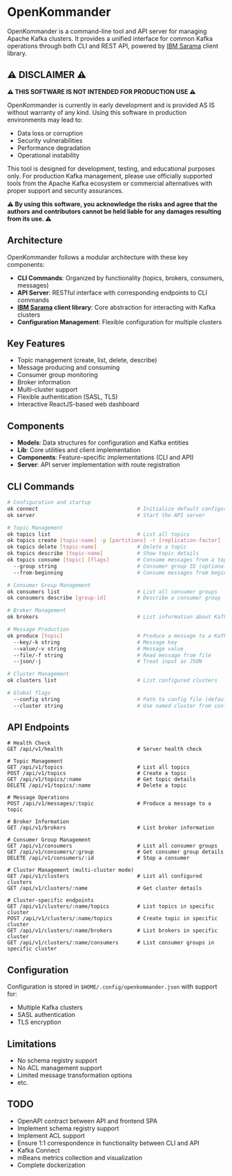 # OpenKommander

OpenKommander is a command-line tool and API server for managing Apache Kafka clusters. It provides a unified interface for common Kafka operations through both CLI and REST API, powered by [IBM Sarama](https://github.com/IBM/sarama) client library.

## ⚠️ DISCLAIMER ⚠️

**⚠️ THIS SOFTWARE IS NOT INTENDED FOR PRODUCTION USE  ⚠️**

OpenKommander is currently in early development and is provided AS IS without warranty of any kind. Using this software in production environments may lead to:

- Data loss or corruption
- Security vulnerabilities
- Performance degradation
- Operational instability

This tool is designed for development, testing, and educational purposes only. For production Kafka management, please use officially supported tools from the Apache Kafka ecosystem or commercial alternatives with proper support and security assurances.

**⚠️ By using this software, you acknowledge the risks and agree that the authors and contributors cannot be held liable for any damages resulting from its use. ⚠️**

## Architecture

OpenKommander follows a modular architecture with these key components:

- **CLI Commands**: Organized by functionality (topics, brokers, consumers, messages)
- **API Server**: RESTful interface with corresponding endpoints to CLI commands
- **[IBM Sarama](https://github.com/IBM/sarama) client library**: Core abstraction for interacting with Kafka clusters
- **Configuration Management**: Flexible configuration for multiple clusters

## Key Features

- Topic management (create, list, delete, describe)
- Message producing and consuming
- Consumer group monitoring
- Broker information
- Multi-cluster support
- Flexible authentication (SASL, TLS)
- Interactive ReactJS-based web dashboard

## Components

- **Models**: Data structures for configuration and Kafka entities
- **Lib**: Core utilities and client implementation
- **Components**: Feature-specific implementations (CLI and API)
- **Server**: API server implementation with route registration

## CLI Commands

```bash
# Configuration and startup
ok connect                                # Initialize default configuration
ok server                                 # Start the API server

# Topic Management
ok topics list                            # List all topics
ok topics create [topic-name] -p [partitions] -r [replication-factor]
ok topics delete [topic-name]             # Delete a topic
ok topics describe [topic-name]           # Show topic details
ok topics consume [topic] [flags]         # Consume messages from a topic
  --group string                          # Consumer group ID (optional)
  --from-beginning                        # Consume messages from beginning of the topic

# Consumer Group Management
ok consumers list                         # List all consumer groups
ok consumers describe [group-id]          # Describe a consumer group

# Broker Management
ok brokers                                # List information about Kafka brokers

# Message Production
ok produce [topic]                        # Produce a message to a Kafka topic
  --key/-k string                         # Message key
  --value/-v string                       # Message value
  --file/-f string                        # Read message from file
  --json/-j                               # Treat input as JSON

# Cluster Management
ok clusters list                          # List configured clusters

# Global flags
  --config string                         # Path to config file (defaults to $HOME/.config/openkommander.json)
  --cluster string                        # Use named cluster from config
```

## API Endpoints

```
# Health Check
GET /api/v1/health                        # Server health check

# Topic Management
GET /api/v1/topics                        # List all topics
POST /api/v1/topics                       # Create a topic
GET /api/v1/topics/:name                  # Get topic details
DELETE /api/v1/topics/:name               # Delete a topic

# Message Operations
POST /api/v1/messages/:topic              # Produce a message to a topic

# Broker Information
GET /api/v1/brokers                       # List broker information

# Consumer Group Management
GET /api/v1/consumers                     # List all consumer groups
GET /api/v1/consumers/:group              # Get consumer group details
DELETE /api/v1/consumers/:id              # Stop a consumer

# Cluster Management (multi-cluster mode)
GET /api/v1/clusters                      # List all configured clusters
GET /api/v1/clusters/:name                # Get cluster details

# Cluster-specific endpoints
GET /api/v1/clusters/:name/topics         # List topics in specific cluster
POST /api/v1/clusters/:name/topics        # Create topic in specific cluster
GET /api/v1/clusters/:name/brokers        # List brokers in specific cluster
GET /api/v1/clusters/:name/consumers      # List consumer groups in specific cluster
```

## Configuration

Configuration is stored in `$HOME/.config/openkommander.json` with support for:
- Multiple Kafka clusters
- SASL authentication
- TLS encryption

## Limitations

- No schema registry support
- No ACL management support
- Limited message transformation options
- etc.

## TODO

- OpenAPI contract between API and frontend SPA
- Implement schema registry support
- Implement ACL support
- Ensure 1:1 correspondence in functionality between CLI and API
- Kafka Connect 
- mBeans metrics collection and visualization
- Complete dockerization